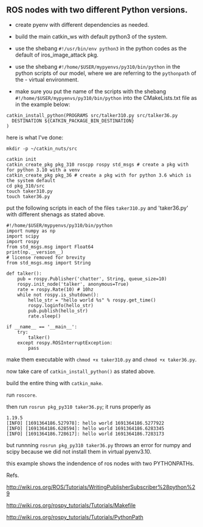 
## ROS nodes with two different Python versions.

- create pyenv with different dependencies as needed.
- build the main catkin_ws with default python3 of the system.

- use the shebang `#!/usr/bin/env python3` in the python codes as the default of iros_image_attack pkg. 
- use the shebang `#!/home/$USER/mypyenvs/py310/bin/python` in the python scripts of our model, where we are referring to the `pythonpath` of the - virtual environment.

- make sure you put the name of the scripts with the shebang `#!/home/$USER/mypyenvs/py310/bin/python` into the CMakeLists.txt file as in the example below:

```
catkin_install_python(PROGRAMS src/talker310.py src/talker36.py
  DESTINATION ${CATKIN_PACKAGE_BIN_DESTINATION}
)
```

here is what I've done:

```
mkdir -p ~/catkin_nuts/src 

catkin init
catkin_create_pkg pkg_310 roscpp rospy std_msgs # create a pkg with for python 3.10 with a venv 
catkin_create_pkg pkg_36 # create a pkg with for python 3.6 which is the system default
cd pkg_310/src
touch taker310.py
touch taker36.py
```
put the following scripts in each of the files `taker310.py` and 'taker36.py' with different shenags as stated above.

```
#!/home/$USER/mypyenvs/py310/bin/python
import numpy as np
import scipy
import rospy
from std_msgs.msg import Float64
print(np.__version__)
# license removed for brevity
from std_msgs.msg import String

def talker():
    pub = rospy.Publisher('chatter', String, queue_size=10)
    rospy.init_node('talker', anonymous=True)
    rate = rospy.Rate(10) # 10hz
    while not rospy.is_shutdown():
        hello_str = "hello world %s" % rospy.get_time()
        rospy.loginfo(hello_str)
        pub.publish(hello_str)
        rate.sleep()

if __name__ == '__main__':
    try:
        talker()
    except rospy.ROSInterruptException:
        pass
```

make them executable with `chmod +x taker310.py` and `chmod +x taker36.py`.

now take care of `catkin_install_python()` as stated above. 

build the entire thing with `catkin_make`.

run `roscore`.

then run `rosrun pkg_py310 taker36.py`; it runs properly as

```
1.19.5
[INFO] [1691364186.527978]: hello world 1691364186.5277922
[INFO] [1691364186.628594]: hello world 1691364186.6283345
[INFO] [1691364186.728617]: hello world 1691364186.7283173
```

but runnning `rosrun pkg_py310 taker36.py` throws an error for numpy and scipy because we did not install them in virtual pyenv3.10.

this example shows the indendence of ros nodes with two PYTHONPATHs.

Refs.

http://wiki.ros.org/ROS/Tutorials/WritingPublisherSubscriber%28python%29

http://wiki.ros.org/rospy_tutorials/Tutorials/Makefile

http://wiki.ros.org/rospy_tutorials/Tutorials/PythonPath
